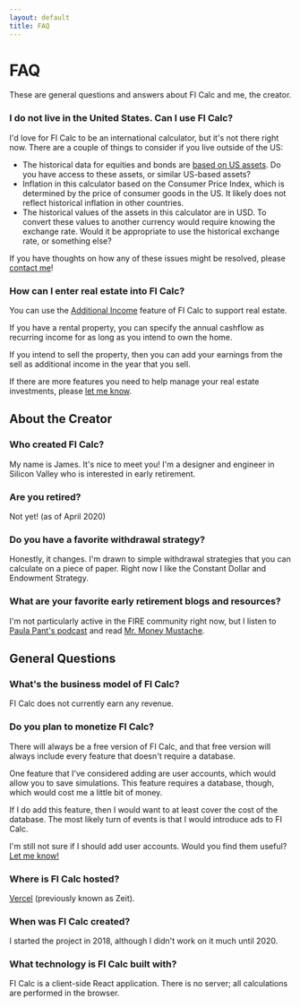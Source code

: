 ```yaml
---
layout: default
title: FAQ
---
```


# FAQ

These are general questions and answers about FI Calc and me, the creator.

### I do not live in the United States. Can I use FI Calc?

I'd love for FI Calc to be an international calculator, but it's not there right
now. There are a couple of things to consider if you live outside of the US:

- The historical data for equities and bonds are
  [based on US assets](/how-it-works/historical-data-source/). Do you have
  access to these assets, or similar US-based assets?
- Inflation in this calculator based on the Consumer Price Index, which is
  determined by the price of consumer goods in the US. It likely does not
  reflect historical inflation in other countries.
- The historical values of the assets in this calculator are in USD. To convert
  these values to another currency would require knowing the exchange rate.
  Would it be appropriate to use the historical exchange rate, or something
  else?

If you have thoughts on how any of these issues might be resolved, please
[contact me](/contact/)!

### How can I enter real estate into FI Calc?

You can use the [Additional Income](/configuration/additional-income/) feature
of FI Calc to support real estate.

If you have a rental property, you can specify the annual cashflow as recurring
income for as long as you intend to own the home.

If you intend to sell the property, then you can add your earnings from the sell
as additional income in the year that you sell.

If there are more features you need to help manage your real estate investments,
please [let me know](/contact/).

## About the Creator

### Who created FI Calc?

My name is James. It's nice to meet you! I'm a designer and engineer in Silicon
Valley who is interested in early retirement.

### Are you retired?

Not yet! (as of April 2020)

### Do you have a favorite withdrawal strategy?

Honestly, it changes. I'm drawn to simple withdrawal strategies that you can
calculate on a piece of paper. Right now I like the Constant Dollar and
Endowment Strategy.

### What are your favorite early retirement blogs and resources?

I'm not particularly active in the FIRE community right now, but I listen to
[Paula Pant's podcast](https://affordanything.com) and read
[Mr. Money Mustache](https://www.mrmoneymustache.com).

## General Questions

### What's the business model of FI Calc?

FI Calc does not currently earn any revenue.

### Do you plan to monetize FI Calc?

There will always be a free version of FI Calc, and that free version will
always include every feature that doesn't require a database.

One feature that I've considered adding are user accounts, which would allow you
to save simulations. This feature requires a database, though, which would cost
me a little bit of money.

If I do add this feature, then I would want to at least cover the cost of the
database. The most likely turn of events is that I would introduce ads to FI
Calc.

I'm still not sure if I should add user accounts. Would you find them useful?
[Let me know!](/contact/)

### Where is FI Calc hosted?

[Vercel](https://vercel.com) (previously known as Zeit).

### When was FI Calc created?

I started the project in 2018, although I didn't work on it much until 2020.

### What technology is FI Calc built with?

FI Calc is a client-side React application. There is no server; all calculations
are performed in the browser.
